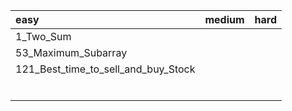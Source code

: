 | easy                                | medium | hard |
| :---------------------------------- | ------ | ---- |
| 1_Two_Sum                           |        |      |
| 53_Maximum_Subarray                 |        |      |
| 121_Best_time_to_sell_and_buy_Stock |        |      |
|                                     |        |      |
|                                     |        |      |
|                                     |        |      |
|                                     |        |      |
|                                     |        |      |
|                                     |        |      |



